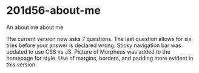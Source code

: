 # 201d56-about-me
An about me about me

The current version now asks 7 questions.
The last question allows for six tries before
your answer is declared wrong.
Sticky navigation bar was updated to use CSS vs JS.
Picture of Morpheus was added to the homepage for style.
Use of margins, borders, and padding more evident in this version.


